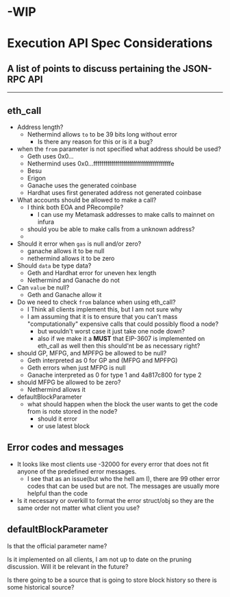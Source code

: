 # -WIP
# Execution API Spec Considerations
A list of points to discuss pertaining the JSON-RPC API
---
---
## eth_call

* Address length?
  * Nethermind allows `to` to be 39 bits long without error
    * Is there any reason for this or is it a bug?
* when the `from` parameter is not specified what address should be used?
  * Geth uses 0x0...
  * Nethermind uses 0x0...fffffffffffffffffffffffffffffffffffffffe
  * Besu 
  * Erigon
  * Ganache uses the generated coinbase
  * Hardhat uses first generated address not generated coinbase
* What accounts should be allowed to make a call?
  * I think both EOA and PRecompile?
    * I can use my Metamask addresses to make calls to mainnet on infura 
  * should you be able to make calls from a unknown address?
  * 
* Should it error when `gas` is null and/or zero?
  * ganache allows it to be null
  * nethermind allows it to be zero
* Should `data` be type data?
  * Geth and Hardhat error for uneven hex length
  * Nethermind and Ganache do not
* Can `value` be null?
  * Geth and Ganache allow it 
* Do we need to check `from` balance when using eth_call?
  * I Think all clients implement this, but I am not sure why
  * I am assuming that it is to ensure that you can't mass "computationally" expensive calls that could possibly flood a node?
    * but wouldn't worst case it just take one node down?
    * also if we make it a **MUST** that EIP-3607 is implemented on eth_call as well then this should'nt be as necessary right?
* should GP, MFPG, and MPFPG be allowed to be null?
  * Geth interpreted as 0 for GP and (MFPG and MPFPG)
  * Geth errors when just MFPG is null
  * Ganache interpreted as 0 for type 1 and 4a817c800 for type 2
* should MFPG be allowed to be zero?
  * Nethermind allows it  
* defaultBlockParameter
  * what should happen when the block the user wants to get the code from is note stored in the node?
    * should it error
    * or use latest block

## Error codes and messages
* It looks like most clients use -32000 for every error that does not fit anyone of the predefined error messages.
  * I see that as an issue(but who the hell am I), there are 99 other error codes that can be used but are not. The messages are usually more helpful than the code
* Is it necessary or overkill to format the error struct/obj so they are the same order not matter what client you use?

## defaultBlockParameter
Is that the official parameter name? 

Is it implemented on all clients, I am not up to date on the pruning discussion. Will it be relevant in the future?

Is there going to be a source that is going to store block history so there is some historical source?